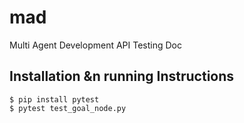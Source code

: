 # mad
Multi Agent Development API Testing Doc

## Installation &n running Instructions

```
$ pip install pytest
$ pytest test_goal_node.py
```